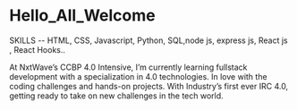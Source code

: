 #                                                                 Hello_All_Welcome
SKILLS -- HTML, CSS, Javascript, Python, SQL,node js, express js, React js , React Hooks..

At NxtWave’s CCBP 4.0 Intensive, I’m currently learning fullstack development with a specialization in 4.0 technologies. In love with the coding challenges and hands-on projects. With Industry’s first ever IRC 4.0, getting ready to take on new challenges in the tech world.


